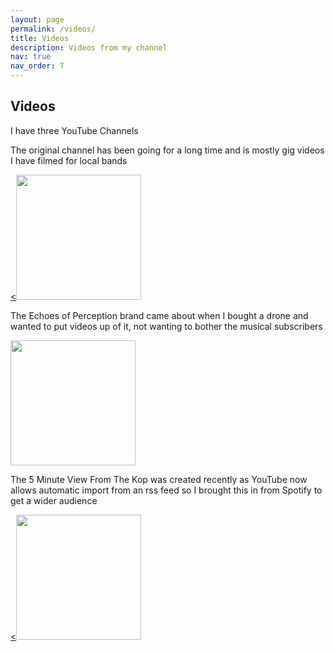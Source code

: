 ```yaml
---
layout: page
permalink: /videos/
title: Videos
description: Videos from my channel
nav: true
nav_order: 7
---
```


<h2>Videos</h2>
I have three YouTube Channels
<p>The original channel has been going for a long time and is mostly gig videos I have filmed for local bands</p>
<a href="https://www.youtube.com/@sagoth66"><<img src="https://yt3.ggpht.com/ytc/AIdro_mG3Hi6nS3iFX-8hFeh7CE0rCIb29s_vmN_f8eACcwK0Aw=s600-c-k-c0x00ffffff-no-rj-rp-mo" height=200></a>
<p>The Echoes of Perception brand came about when I bought a drone and wanted to put videos up of it, not wanting to bother the musical subscribers</p>
<a href="https://www.youtube.com/channel/UCgR7VDoJ12cH20DskSd9CLA"><img src="https://yt3.ggpht.com/iyDOCnTEg-9vWW0h8wCInxS46DDn08pKW2QYcpACzZmCi0l-vMYjPcy3x1HbnpHQQikGgtFD=s600-c-k-c0x00ffffff-no-rj-rp-mo" height=200></a>
<p>The 5 Minute View From The Kop was created recently as YouTube now allows automatic import from an rss feed so I brought this in from Spotify to get a wider audience</p>
<a href="https://www.youtube.com/@FiveMinuteViewFromTheKop"><<img src="https://yt3.ggpht.com/gniUfcIhxwLoufIvv11AQG_4hFKzeYUVRnLbGvPBCe2Msl4BZTWZU7_EJjQJDyvkrwoyol1OQw=s600-c-k-c0x00ffffff-no-rj-rp-mo" height=200></a>